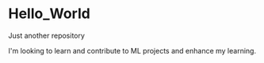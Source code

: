 # Hello_World
Just another repository

I'm looking to learn and contribute to ML projects and enhance my learning.

